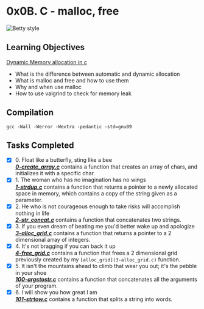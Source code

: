 # 0x0B. C - malloc, free

![Betty style](https://img.shields.io/badge/betty-style%20guide-purple?style=round-square)

## Learning Objectives

[Dynamic Memory allocation in c](https://www.youtube.com/watch?v=xDVC3wKjS64)
* What is the difference between automatic and dynamic allocation
* What is malloc and free and how to use them
* Why and when use malloc
* How to use valgrind to check for memory leak

## Compilation

`gcc -Wall -Werror -Wextra -pedantic -std=gnu89`

## Tasks Completed

+ [x] 0\. Float like a butterfly, sting like a bee<br/>_**[0-create_array.c](0-create_array.c)**_ contains a function that creates an array of chars, and initializes it with a specific char.
+ [x] 1\. The woman who has no imagination has no wings<br/>_**[1-strdup.c](1-strdup.c)**_ contains a function that returns a pointer to a newly allocated space in memory, which contains a copy of the string given as a parameter.
+ [x] 2\. He who is not courageous enough to take risks will accomplish nothing in life<br/>_**[2-str_concat.c](2-str_concat.c)**_ contains a function that concatenates two strings.
+ [x] 3\. If you even dream of beating me you'd better wake up and apologize<br/>_**[3-alloc_grid.c](3-alloc_grid.c)**_ contains a function that returns a pointer to a 2 dimensional array of integers.
+ [x] 4\. It's not bragging if you can back it up<br/>_**[4-free_grid.c](4-free_grid.c)**_ contains a function that frees a 2 dimensional grid previously created by my `[alloc_grid](3-alloc_grid.c)` function.
+ [x] 5\. It isn't the mountains ahead to climb that wear you out; it's the pebble in your shoe<br/>_**[100-argstostr.c](100-argstostr.c)**_ contains a function that concatenates all the arguments of your program.
+ [x] 6\. I will show you how great I am<br/>_**[101-strtow.c](101-strtow.c)**_ contains a function that splits a string into words.

